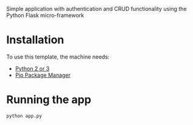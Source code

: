 Simple application with authentication and CRUD functionality using the Python Flask micro-framework

# Installation

To use this template, the machine needs:
- [Python 2 or 3](https://python.org)
- [Pip Package Manager](https://pypi.python.org/pypi)

# Running the app

```bash
python app.py
```

